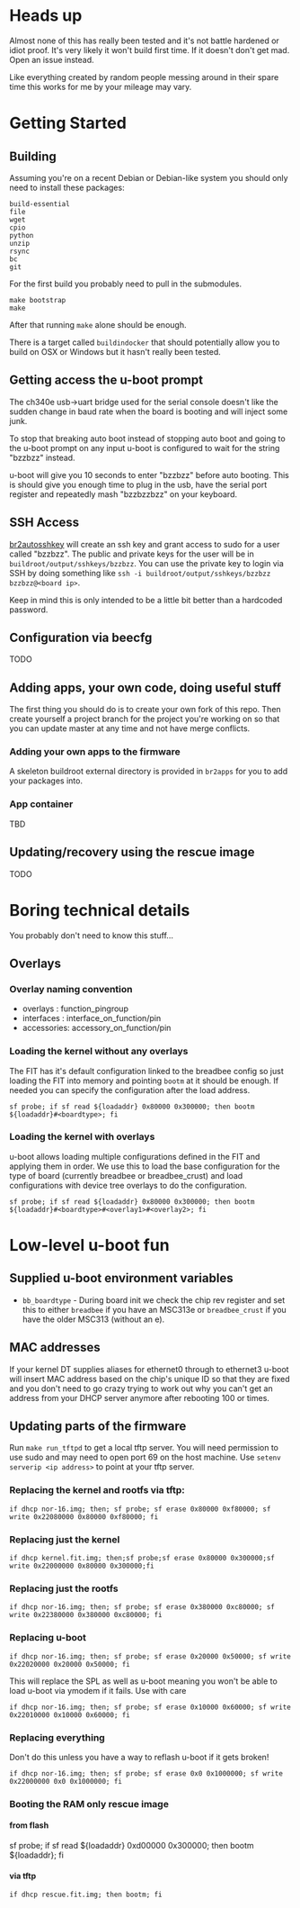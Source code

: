 # Heads up

Almost none of this has really been tested and it's not 
battle hardened or idiot proof. It's very likely it won't
build first time. If it doesn't don't get mad. Open an
issue instead. 

Like everything created by random people messing around 
in their spare time this works for me by your mileage 
may vary.

# Getting Started

## Building

Assuming you're on a recent Debian or Debian-like system you
should only need to install these packages:

```
build-essential
file
wget
cpio
python
unzip
rsync
bc
git
```

For the first build you probably need to pull in the submodules.

```
make bootstrap
make
```

After that running ```make``` alone should be enough.

There is a target called ```buildindocker``` that should potentially
allow you to build on OSX or Windows but it hasn't really been tested.

## Getting access the u-boot prompt

The ch340e usb->uart bridge used for the serial console doesn't like the 
sudden change in baud rate when the board is booting and will inject some junk.

To stop that breaking auto boot instead of stopping auto boot and going to 
the u-boot prompt on any input u-boot is configured to wait for the string 
"bzzbzz" instead.

u-boot will give you 10 seconds to enter "bzzbzz" before auto booting.
This is should give you enough time to plug in the usb, have the serial
port register and repeatedly mash "bzzbzzbzz" on your keyboard.

## SSH Access

[br2autosshkey](https://github.com/fifteenhex/br2autosshkey) will create
an ssh key and grant access to sudo for a user called "bzzbzz". The public
and private keys for the user will be in ```buildroot/output/sshkeys/bzzbzz```.
You can use the private key to login via SSH by doing something like
```ssh -i buildroot/output/sshkeys/bzzbzz bzzbzz@<board ip>```.

Keep in mind this is only intended to be a little bit better than a hardcoded password.

## Configuration via beecfg

TODO

## Adding apps, your own code, doing useful stuff

The first thing you should do is to create your own fork of this repo.
Then create yourself a project branch for the project you're working on
so that you can update master at any time and not have merge conflicts.

### Adding your own apps to the firmware

A skeleton buildroot external directory is provided in ```br2apps``` for
you to add your packages into.

### App container

TBD

## Updating/recovery using the rescue image

TODO

# Boring technical details

You probably don't need to know this stuff...

## Overlays

### Overlay naming convention

- overlays : function_pingroup
- interfaces : interface_on_function/pin
- accessories: accessory_on_function/pin

### Loading the kernel without any overlays

The FIT has it's default configuration linked to the breadbee config
so just loading the FIT into memory and pointing ```bootm``` at it should
be enough. If needed you can specify the configuration after the load address.

```
sf probe; if sf read ${loadaddr} 0x80000 0x300000; then bootm ${loadaddr}#<boardtype>; fi
```

### Loading the kernel with overlays

u-boot allows loading multiple configurations defined in the FIT and applying
them in order. We use this to load the base configuration for the type of board
(currently breadbee or breadbee_crust) and load configurations with device tree
overlays to do the configuration.

```
sf probe; if sf read ${loadaddr} 0x80000 0x300000; then bootm ${loadaddr}#<boardtype>#<overlay1>#<overlay2>; fi
```

# Low-level u-boot fun

## Supplied u-boot environment variables

 * ```bb_boardtype``` - During board init we check the chip rev register and 
   set this to either ```breadbee``` if you have an MSC313e or ```breadbee_crust```
   if you have the older MSC313 (without an e).

## MAC addresses

If your kernel DT supplies aliases for ethernet0 through to ethernet3 u-boot will
insert MAC address based on the chip's unique ID so that they are fixed and you
don't need to go crazy trying to work out why you can't get an address from your
DHCP server anymore after rebooting 100 or times.

## Updating parts of the firmware

Run ```make run_tftpd``` to get a local tftp server. 
You will need permission to use sudo and may need to open port 69 on the host machine.
Use ```setenv serverip <ip address>``` to point at your tftp server.

### Replacing the kernel and rootfs via tftp:

```
if dhcp nor-16.img; then; sf probe; sf erase 0x80000 0xf80000; sf write 0x22080000 0x80000 0xf80000; fi
```

### Replacing just the kernel

```
if dhcp kernel.fit.img; then;sf probe;sf erase 0x80000 0x300000;sf write 0x22000000 0x80000 0x300000;fi

```

### Replacing just the rootfs

```
if dhcp nor-16.img; then; sf probe; sf erase 0x380000 0xc80000; sf write 0x22380000 0x380000 0xc80000; fi
```

### Replacing u-boot

```
if dhcp nor-16.img; then; sf probe; sf erase 0x20000 0x50000; sf write 0x22020000 0x20000 0x50000; fi
```

This will replace the SPL as well as u-boot meaning you won't be able to load u-boot via ymodem if it fails. Use with care

```
if dhcp nor-16.img; then; sf probe; sf erase 0x10000 0x60000; sf write 0x22010000 0x10000 0x60000; fi
```

### Replacing everything

Don't do this unless you have a way to reflash u-boot if it gets broken!

```
if dhcp nor-16.img; then; sf probe; sf erase 0x0 0x1000000; sf write 0x22000000 0x0 0x1000000; fi
```

### Booting the RAM only rescue image

#### from flash

sf probe; if sf read ${loadaddr} 0xd00000 0x300000; then bootm ${loadaddr}; fi

#### via tftp

```
if dhcp rescue.fit.img; then bootm; fi
```
